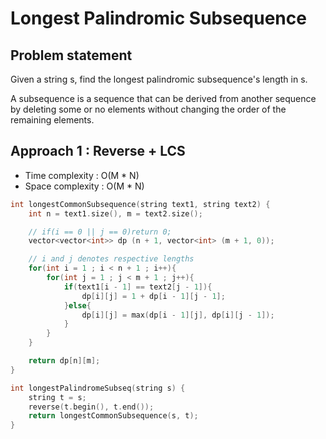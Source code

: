 # Longest Palindromic Subsequence

## Problem statement

Given a string s, find the longest palindromic subsequence's length in s.

A subsequence is a sequence that can be derived from another sequence by deleting some or no elements without changing the order of the remaining elements.

## Approach 1 : Reverse + LCS

- Time complexity : O(M \* N)
- Space complexity : O(M \* N)

```cpp
int longestCommonSubsequence(string text1, string text2) {
    int n = text1.size(), m = text2.size();

    // if(i == 0 || j == 0)return 0;
    vector<vector<int>> dp (n + 1, vector<int> (m + 1, 0));

    // i and j denotes respective lengths
    for(int i = 1 ; i < n + 1 ; i++){
        for(int j = 1 ; j < m + 1 ; j++){
            if(text1[i - 1] == text2[j - 1]){
                dp[i][j] = 1 + dp[i - 1][j - 1];
            }else{
                dp[i][j] = max(dp[i - 1][j], dp[i][j - 1]);
            }
        }
    }

    return dp[n][m];
}

int longestPalindromeSubseq(string s) {
    string t = s;
    reverse(t.begin(), t.end());
    return longestCommonSubsequence(s, t);
}
```